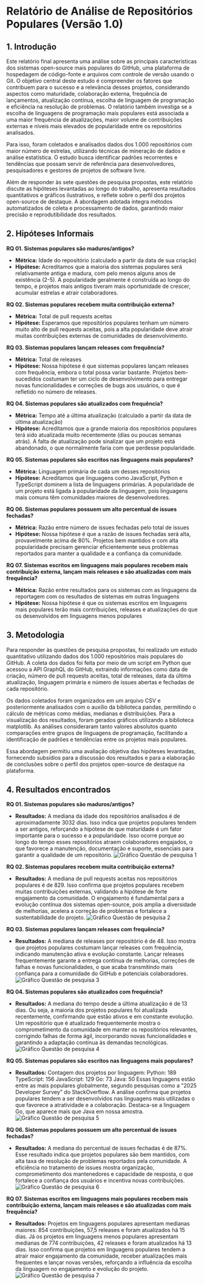 # Relatório de Análise de Repositórios Populares (Versão 1.0)

## 1. Introdução

Este relatório final apresenta uma análise sobre as principais características dos sistemas open-source mais populares do GitHub, uma plataforma de hospedagem de código-fonte e arquivos com controle de versão usando o Git. O objetivo central deste estudo é compreender os fatores que contribuem para o sucesso e a relevância desses projetos, considerando aspectos como maturidade, colaboração externa, frequência de lançamentos, atualização contínua, escolha de linguagem de programação e eficiência na resolução de problemas. O relatório também investiga se a escolha de linguagens de programação mais populares está associada a uma maior frequência de atualizações, maior volume de contribuições externas e níveis mais elevados de popularidade entre os repositórios analisados.

Para isso, foram coletados e analisados dados dos 1.000 repositórios com maior número de estrelas, utilizando técnicas de mineração de dados e análise estatística. O estudo busca identificar padrões recorrentes e tendências que possam servir de referência para desenvolvedores, pesquisadores e gestores de projetos de software livre.

Além de responder às sete questões de pesquisa propostas, este relatório discute as hipóteses levantadas ao longo do trabalho, apresenta resultados quantitativos e gráficos ilustrativos, e reflete sobre o perfil dos projetos open-source de destaque. A abordagem adotada integra métodos automatizados de coleta e processamento de dados, garantindo maior precisão e reprodutibilidade dos resultados.

## 2. Hipóteses Informais

**RQ 01. Sistemas populares são maduros/antigos?**
* **Métrica:** Idade do repositório (calculado a partir da data de sua criação) 
* **Hipótese:** Acreditamos que a maioria dos sistemas populares será relativamente antiga e madura, com pelo menos alguns anos de existência (2-5). A popularidade geralmente é construída ao longo do tempo, e projetos mais antigos tiveram mais oportunidade de crescer, acumular estrelas e atrair colaboradores.

**RQ 02. Sistemas populares recebem muita contribuição externa?**
* **Métrica:** Total de pull requests aceitas
* **Hipótese:** Esperamos que repositórios populares tenham um número muito alto de pull requests aceitas, pois a alta popularidade deve atrair muitas contribuições externas de comunidades de desenvolvimento.

**RQ 03. Sistemas populares lançam releases com frequência?**
* **Métrica:** Total de releases
* **Hipótese:** Nossa hipótese é que sistemas populares lançam releases com frequência, embora o total possa variar bastante. Projetos bem-sucedidos costumam ter um ciclo de desenvolvimento para entregar novas funcionalidades e correções de bugs aos usuários, o que é refletido no número de releases.

**RQ 04. Sistemas populares são atualizados com frequência?**
* **Métrica:** Tempo até a última atualização (calculado a partir da data de última atualização)
* **Hipótese:** Acreditamos que a grande maioria dos repositórios populares terá sido atualizada muito recentemente (dias ou poucas semanas atrás). A falta de atualização pode sinalizar que um projeto está abandonado, o que normalmente faria com que perdesse popularidade.

**RQ 05. Sistemas populares são escritos nas linguagens mais populares?**
* **Métrica:** Linguagem primária de cada um desses repositórios
* **Hipótese:** Acreditamos que linguagens como JavaScript, Python e TypeScript dominem a lista de linguagens primárias. A popularidade de um projeto está ligada à popularidade da linguagem, pois linguagens mais comuns têm comunidades maiores de desenvolvedores.

**RQ 06. Sistemas populares possuem um alto percentual de issues fechadas?**
* **Métrica:** Razão entre número de issues fechadas pelo total de issues 
* **Hipótese:** Nossa hipótese é que a razão de issues fechadas será alta, provavelmente acima de 80%. Projetos bem mantidos e com alta popularidade precisam gerenciar eficientemente seus problemas reportados para manter a qualidade e a confiança da comunidade.

**RQ 07. Sistemas escritos em linguagens mais populares recebem mais contribuição externa, lançam mais releases e são atualizadas com mais frequência?**
* **Métrica:** Razão entre resultados para os sistemas com as linguagens da reportagem com os resultados de sistemas em outras linguagens 
* **Hipótese:** Nossa hipótese é que os sistemas escritos em linguagens mais populares terão mais contribuições, releases e atualizações do que os desenvolvidos em linguagens menos populares

## 3. Metodologia

Para responder às questões de pesquisa propostas, foi realizado um estudo quantitativo utilizando dados dos 1.000 repositórios mais populares do GitHub. A coleta dos dados foi feita por meio de um script em Python que acessou a API GraphQL do GitHub, extraindo informações como data de criação, número de pull requests aceitas, total de releases, data da última atualização, linguagem primária e número de issues abertas e fechadas de cada repositório.

Os dados coletados foram organizados em um arquivo CSV e posteriormente analisados com o auxílio da biblioteca pandas, permitindo o cálculo de métricas como médias, medianas e distribuições. Para a visualização dos resultados, foram gerados gráficos utilizando a biblioteca matplotlib. As análises consideraram tanto valores absolutos quanto comparações entre grupos de linguagens de programação, facilitando a identificação de padrões e tendências entre os projetos mais populares.

Essa abordagem permitiu uma avaliação objetiva das hipóteses levantadas, fornecendo subsídios para a discussão dos resultados e para a elaboração de conclusões sobre o perfil dos projetos open-source de destaque na plataforma.


## 4. Resultados encontrados

**RQ 01. Sistemas populares são maduros/antigos?**
* **Resultados:** 
A mediana da idade dos repositórios analisados é de aproximadamente 3032 dias. Isso indica que projetos populares tendem a ser antigos, reforçando a hipótese de que maturidade é um fator importante para o sucesso e a popularidade. Isso ocorre porque ao longo do tempo esses repositórios atraem colaboradores engajados, o que favorece a manutenção, documentação e suporte, essenciais para garantir a qualidade de um repositório.
![Gráfico Questão de pesquisa 1](imgs/Figure_1.png)

**RQ 02. Sistemas populares recebem muita contribuição externa?**
* **Resultados:** 
A mediana de pull requests aceitas nos repositórios populares é de 829. Isso confirma que projetos populares recebem muitas contribuições externas, validando a hipótese de forte engajamento da comunidade. O engajamento é fundamental para a evolução contínua dos sistemas open-source, pois amplia a diversidade de melhorias, acelera a correção de problemas e fortalece a sustentabilidade do projeto.
![Gráfico Questão de pesquisa 2](imgs/Figure_2.png)

**RQ 03. Sistemas populares lançam releases com frequência?**
* **Resultados:** 
A mediana de releases por repositório é de 48. Isso mostra que projetos populares costumam lançar releases com frequência, indicando manutenção ativa e evolução constante. Lançar releases frequentemente garante a entrega contínua de melhorias, correções de falhas e novas funcionalidades, o que acaba transmitindo mais confiança para a comunidade do GitHub e potenciais colaboradores. 
![Gráfico Questão de pesquisa 3](imgs/Figure_3.png)

**RQ 04. Sistemas populares são atualizados com frequência?**
* **Resultados:** 
A mediana do tempo desde a última atualização é de 13 dias. Ou seja, a maioria dos projetos populares foi atualizada recentemente, confirmando que estão ativos e em constante evolução. Um repositório que é atualizado frequentemente mostra o comprometimento da comunidade em manter os repositórios relevantes, corrigindo falhas de forma ágil, incorporando novas funcionalidades e garantindo a adaptação contínua às demandas tecnológicas.
![Gráfico Questão de pesquisa 4](imgs/Figure_4.png)

**RQ 05. Sistemas populares são escritos nas linguagens mais populares?**
* **Resultados:**
Contagem dos projetos por linguagem:
Python: 189
TypeScript: 156
JavaScript: 129
Go: 73
Java: 50
Essas linguagens estão entre as mais populares globalmente, segundo pesquisas como a "2025 Developer Survey" do StackOverflow. A análise confirma que projetos populares tendem a ser desenvolvidos nas linguagens mais utilizadas o que favorece a atratividade e a colaboração. Destaca-se a linguagem Go, que aparece mais que Java em nossa amostra.
![Gráfico Questão de pesquisa 5](imgs/Figure_5.png)

**RQ 06. Sistemas populares possuem um alto percentual de issues fechadas?**
* **Resultados:** 
A mediana do percentual de issues fechadas é de 87%. Esse resultado indica que projetos populares são bem mantidos, com alta taxa de resolução de problemas reportados pela comunidade. A eficiência no tratamento de issues mostra organização, comprometimento dos mantenedores e capacidade de resposta, o que fortalece a confiança dos usuários e incentiva novas contribuições.
![Gráfico Questão de pesquisa 6](imgs/Figure_6.png)

**RQ 07. Sistemas escritos em linguagens mais populares recebem mais contribuição externa, lançam mais releases e são atualizadas com mais frequência?**
* **Resultados:** 
Projetos em linguagens populares apresentam medianas maiores: 854 contribuições, 57,5 releases e foram atualizados há 15 dias. Já os projetos em linguagens menos populares apresentam medianas de 774 contribuições, 42 releases e foram atualizados há 13 dias. Isso confirma que projetos em linguagens populares tendem a atrair maior engajamento da comunidade, receber atualizações mais frequentes e lançar novas versões, reforçando a influência da escolha da linguagem no engajamento e evolução do projeto.
![Gráfico Questão de pesquisa 7](imgs/Figure_7.png)


